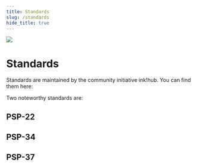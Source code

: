 ```yaml
---
title: Standards
slug: /standards
hide_title: true
---
```


<img src="/img/title/standards.svg" className="titlePic" />

# Standards

Standards are maintained by the community initiative ink!hub.
You can find them here:

Two noteworthy standards are:

## PSP-22

## PSP-34

## PSP-37